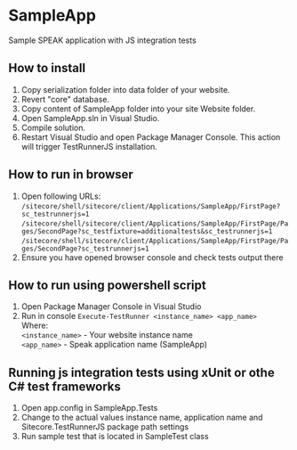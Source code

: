 SampleApp
===============

Sample SPEAK application with JS integration tests

## How to install
1. Copy serialization folder into data folder of your website.
2. Revert "core" database.
3. Copy content of SampleApp folder into your site Website folder.
4. Open SampleApp.sln in Visual Studio.
5. Compile solution.
6. Restart Visual Studio and open Package Manager Console. This action will trigger TestRunnerJS installation.

## How to run in browser
1. Open following URLs:  
`/sitecore/shell/sitecore/client/Applications/SampleApp/FirstPage?sc_testrunnerjs=1`  
`/sitecore/shell/sitecore/client/Applications/SampleApp/FirstPage/Pages/SecondPage?sc_testfixture=additionaltests&sc_testrunnerjs=1`  
`/sitecore/shell/sitecore/client/Applications/SampleApp/FirstPage/Pages/SecondPage?sc_testrunnerjs=1`  
2. Ensure you have opened browser console and check tests output there

## How to run using powershell script
1. Open Package Manager Console in Visual Studio
2. Run in console `Execute-TestRunner <instance_name> <app_name>`  
Where:  
`<instance_name>` - Your website instance name  
`<app_name>` - Speak application name (SampleApp) 

## Running js integration tests using xUnit or othe C# test frameworks
1. Open app.config in SampleApp.Tests
2. Change to the actual values instance name, application name and Sitecore.TestRunnerJS package path settings
3. Run sample test that is located in SampleTest class